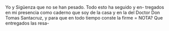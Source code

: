 Yo y Sigüenza que no se han pesado. Todo esto ha seguido y en- tregados en mi presencia como caderno que soy de la casa y en la del Doctor Don Tomas Santacruz, y para que en todo tiempo conste la firme = NOTA? Que entregados las resa-
